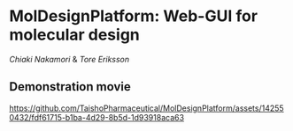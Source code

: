 # MolDesignPlatform: Web-GUI for molecular design

*Chiaki Nakamori* & *Tore Eriksson*

## Demonstration movie

https://github.com/TaishoPharmaceutical/MolDesignPlatform/assets/142550432/fdf61715-b1ba-4d29-8b5d-1d93918aca63
